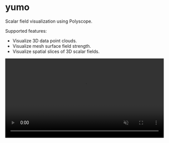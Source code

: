 # yumo

Scalar field visualization using Polyscope.

Supported features:

- Visualize 3D data point clouds.
- Visualize mesh surface field strength.
- Visualize spatial slices of 3D scalar fields.

<video width=100% autoplay muted loop>
  <source src="[[url.videos]]/media/movies/teaser.mp4" type="video/mp4">
  Your browser does not support the video tag.
</video>
